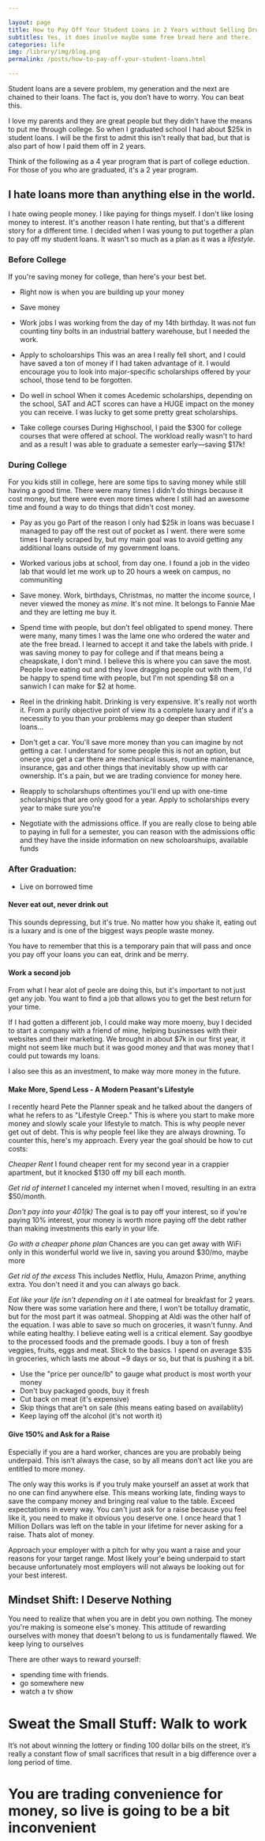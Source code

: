 ```yaml
---

layout: page
title: How to Pay Off Your Student Loans in 2 Years without Selling Drugs
subtitles: Yes, it does involve maybe some free bread here and there.
categories: life
img: /library/img/blog.png
permalink: /posts/how-to-pay-off-your-student-loans.html

---
```


Student loans are a severe problem, my generation and the next are chained to their loans. The fact is, you don’t have to worry. You can beat this.

I love my parents and they are great people but they didn't have the means to put me through college. So when I graduated school I had about $25k in student loans. I will be the first to admit this isn't really that bad, but that is also part of how I paid them off in 2 years.

Think of the following as a 4 year program that is part of college eduction. For those of you who are graduated, it's a 2 year program.

## I hate loans more than anything else in the world.
I hate owing people money. I like paying for things myself. I don't like losing money to interest. It's another reason I hate renting, but that's a different story for a different time. I decided when I was young to put together a plan to pay off my student loans. It wasn't so much as a plan as it was a *lifestyle*.

### Before College
If you're saving money for college, than here's your best bet.

- Right now is when you are building up your money


- Save money

- Work jobs
I was working from the day of my 14th birthday. It was not fun counting tiny bolts in an industrial battery warehouse, but I needed the work.

- Apply to scholoarships
This was an area I really fell short, and I could have saved a ton of money if I had taken advantage of it. I would encourage you to look into major-specific scholarships offered by your school, those tend to be forgotten.

- Do well in school
When it comes Acedemic scholarships, depending on the school, SAT and ACT scores can have a HUGE impact on the money you can receive. I was lucky to get some pretty great scholarships.

- Take college courses
During Highschool, I paid the $300 for college courses that were offered at school. The workload really wasn't to hard and as a result I was able to graduate a semester early—saving $17k!

### During College
For you kids still in college, here are some tips to saving money while still having a good time. There were many times I didn't do things because it cost money, but there were even more times where I still had an awesome time and found a way to do things that didn't cost money.

- Pay as you go
Part of the reason I only had $25k in loans was becuase I managed to pay off the rest out of pocket as I went. there were some times I barely scraped by, but my main goal was to avoid getting any additional loans outside of my government loans.

- Worked various jobs at school, from day one.
I found a job in the video lab that would let me work up to 20 hours a week on campus, no communiting

- Save money.
Work, birthdays, Christmas, no matter the income source, I never viewed the money as *mine*. It's not mine. It belongs to Fannie Mae and they are letting me buy it.

- Spend time with people, but don’t feel obligated to spend money.
There were many, many times I was the lame one who ordered the water and ate the free bread. I learned to accept it and take the labels with pride. I was saving money to pay for college and if that means being a cheapskate, I don't mind. I believe this is where you can save the most. People love eating out and they love dragging people out with them, I'd be happy to spend time with people, but I'm not spending $8 on a sanwich I can make for $2 at home.

- Reel in the drinking habit.
Drinking is very expensive. It's really not worth it. From a purily objective point of view its a complete luxary and if it's a necessity to you than your problems may go deeper than student loans...

- Don't get a car.
You'll save more money than you can imagine by not getting a car. I understand for some people this is not an option, but onece you get a car there are mechanical issues, rountine maintenance, insurance, gas and other things that inevitably show up with car ownership. It's a pain, but we are trading convience for money here.

- Reapply to scholarshups
oftentimes you'll end up with one-time scholarships that are only good for a year. Apply to scholarships every year to make sure you're 

- Negotiate with the admissions office.
If you are really close to being able to paying in full for a semester, you can reason with the admissions offic and they have the inside information on new scholoarshuips, available funds

### After Graduation:
- Live on borrowed time

#### Never eat out, never drink out
This sounds depressing, but it's true. No matter how you shake it, eating out is a luxary and is one of the biggest ways people waste money.

You have to remember that this is a temporary pain that will pass and once you pay off your loans you can eat, drink and be merry.

#### Work a second job
From what I hear alot of peole are doing this, but it's important to not just get any job. You want to find a job that allows you to get the best return for your time.

If I had gotten a different job, I could make way more moeny, buy I decided to start a company with a friend of mine, helping businesses with their websites and their marketing. We brought in about $7k in our first year, it might not seem like much but it was good money and that was money that I could put towards my loans.

I also see this as an investment, to make way more money in the future.

#### Make More, Spend Less - A Modern Peasant's Lifestyle
I recently heard Pete the Planner speak and he talked about the dangers of what he refers to as "Lifestyle Creep." This is where you start to make more money and slowly scale your lifestyle to match. This is why people never get out of debt. This is why people feel like they are always drowning. To counter this, here's my approach. Every year the goal should be how to cut costs:

*Cheaper Rent*
I found cheaper rent for my second year in a crappier apartment, but it knocked $130 off my bill each month.

*Get rid of internet*
I canceled my internet when I moved, resulting in an extra $50/month. 

*Don't pay into your 401(k)*
The goal is to pay off your interest, so if you're paying 10% interest, your money is worth more paying off the debt rather than making investments this early in your life.

*Go with a cheaper phone plan*
Chances are you can get away with WiFi only in this wonderful world we live in, saving you around $30/mo, maybe more

*Get rid of the excess*
This includes Netflix, Hulu, Amazon Prime, anything extra. You don't need it and you can always go back.

*Eat like your life isn't depending on it*
I ate oatmeal for breakfast for 2 years. Now there was some variation here and there, I won't be totalluy dramatic, but for the most part it was oatmeal. Shopping at Aldi was the other half of the equation. I was able to save so much on groceries, it wasn't funny. And while eating healthy. I believe eating well is a critical element. Say goodbye to the processed foods and the premade goods. I buy a ton of fresh veggies, fruits, eggs and meat. Stick to the basics. I spend on average $35 in groceries, which lasts me about ~9 days or so, but that is pushing it a bit. 

- Use the "price per ounce/lb" to gauge what product is most worth your money
- Don't buy packaged goods, buy it fresh
- Cut back on meat (it's expensive)
- Skip things that are't on sale (this means eating based on availablity)
- Keep laying off the alcohol (it's not worth it)

#### Give 150% and Ask for a Raise
Especially if you are a hard worker, chances are you are probably being underpaid. This isn’t always the case, so by all means don’t act like you are entitled to more money.

The only way this works is if you truly make yourself an asset at work that no one can find anywhere else. This means working late, finding ways to save the company money and bringing real value to the table. Exceed expectations in every way. You can't just ask for a raise because you feel like it, you need to make it obvious you deserve one. I once heard that 1 Million Dollars was left on the table in your lifetime for never asking for a raise. Thats alot of money.

Approach your employer with a pitch for why you want a raise and your reasons for your target range. Most likely your'e being underpaid to start because unfortunately most employers will not always be looking out for your best interest.

## Mindset Shift: I Deserve Nothing
You need to realize that when you are in debt you own nothing. The money you're making is someone else's money. This attitude of rewarding ourselves with money that doesn't belong to us is fundamentally flawed. We keep lying to ourselves

There are other ways to reward yourself:
- spending time with friends.
- go somewhere new
- watch a tv show

# Sweat the Small Stuff: Walk to work
It’s not about winning the lottery or finding 100 dollar bills on the street, it’s really a constant flow of small sacrifices that result in a big difference over a long period of time.

# You are trading convenience for money, so live is going to be a bit inconvenient